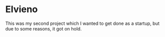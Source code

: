 # Elvieno

This was my second project which I wanted to get done as a startup, but due to some reasons, it got on hold.
